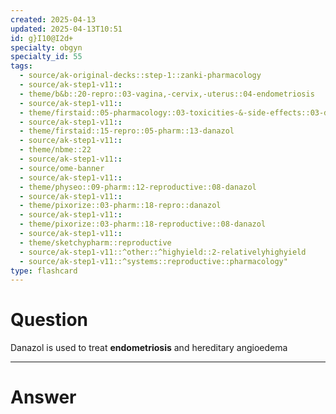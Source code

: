 ```yaml
---
created: 2025-04-13
updated: 2025-04-13T10:51
id: g}I10@I2d+
specialty: obgyn
specialty_id: 55
tags:
  - source/ak-original-decks::step-1::zanki-pharmacology
  - source/ak-step1-v11::
  - theme/b&b::20-repro::03-vagina,-cervix,-uterus::04-endometriosis
  - source/ak-step1-v11::
  - theme/firstaid::05-pharmacology::03-toxicities-&-side-effects::03-drug-reactions---endocrine/reproductive
  - source/ak-step1-v11::
  - theme/firstaid::15-repro::05-pharm::13-danazol
  - source/ak-step1-v11::
  - theme/nbme::22
  - source/ak-step1-v11::
  - source/ome-banner
  - source/ak-step1-v11::
  - theme/physeo::09-pharm::12-reproductive::08-danazol
  - source/ak-step1-v11::
  - theme/pixorize::03-pharm::18-repro::danazol
  - source/ak-step1-v11::
  - theme/pixorize::03-pharm::18-reproductive::08-danazol
  - source/ak-step1-v11::
  - theme/sketchypharm::reproductive
  - source/ak-step1-v11::^other::^highyield::2-relativelyhighyield
  - source/ak-step1-v11::^systems::reproductive::pharmacology"
type: flashcard
---
```


# Question
Danazol is used to treat **endometriosis** and hereditary angioedema

---

# Answer
